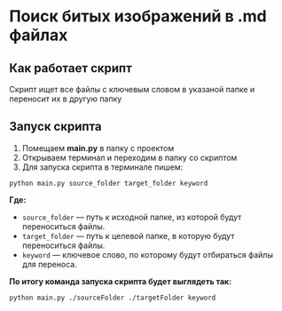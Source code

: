 # Поиск битых изображений в .md файлах

## Как работает скрипт

Скрипт ищет все файлы c ключевым словом в указаной папке и переносит их в другую папку

## Запуск скрипта

1. Помещаем **main.py** в папку с проектом
2. Открываем терминал и переходим в папку со скриптом
3. Для запуска скрипта в терминале пишем:
```
python main.py source_folder target_folder keyword
```
   **Где:**
- `source_folder` — путь к исходной папке, из которой будут переноситься файлы.
- `target_folder` — путь к целевой папке, в которую будут переноситься файлы.
- `keyword` — ключевое слово, по которому будут отбираться файлы для переноса.


**По итогу команда запуска скрипта будет выглядеть так:**
```
python main.py ./sourceFolder ./targetFolder keyword
```
